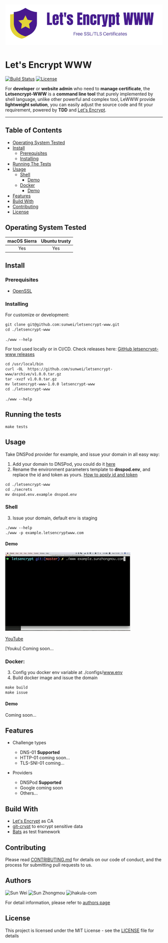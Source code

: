 # ![logo](./assets/github.logo.png)

# Let's Encrypt WWW 

[![Build Status](https://travis-ci.org/sunwei/letsencrypt-www.svg?branch=master)](https://travis-ci.org/sunwei/letsencrypt-www)
[![License](https://img.shields.io/badge/license-MIT-blue.svg)](LICENSE)


For **developer** or **website admin** who need to **manage certificate**, the **Letsencrypt-WWW** is a **command line tool** 
that purely implemented by shell language, unlike other powerful and complex tool, LeWWW provide **lightweight solution**, 
you can easily adjust the source code and fit your requirement, powered by **TDD** and [Let's Encrypt](https://letsencrypt.org/).

---


## Table of Contents
- [Operating System Tested](#-operating-system-tested)
- [Install](#-install)
  - [Prerequisites](#prerequisites)
  - [Installing](#prerequisites)
- [Running The Tests](#-running-the-tests)
- [Usage](#-usage)
  - [Shell](#shell)
    - [Demo](#demo)
  - [Docker](#docker)
    - [Demo](#demo)
- [Features](#-features)
- [Build With](#-build-with)
- [Contributing](#-contributing)
- [License](#-license)


## Operating System Tested

| macOS Sierra | Ubuntu trusty |  
| :---------: | :---------: | 
| Yes | Yes |

## Install

### Prerequisites

* [OpenSSL](https://www.openssl.org/source/)

### Installing

For customize or development:

```console
git clone git@github.com:sunwei/letsencrypt-www.git
cd ./letsencrypt-www

./www --help
```

For tool used locally or in CI/CD. Check releases here: [GitHub letsencrypt-www releases](https://github.com/sunwei/letsencrypt-www/releases)

```console
cd /usr/local/bin
curl -OL  https://github.com/sunwei/letsencrypt-www/archive/v1.0.0.tar.gz
tar -xvzf v1.0.0.tar.gz
mv letsencrypt-www-1.0.0 letsencrypt-www
cd ./letsencrypt-www

./www --help
```

## Running the tests
```console
make tests
```

## Usage

Take DNSPod provider for example, and issue your domain in all easy way:

1. Add your domain to DNSPod, you could do it [here](https://www.dnspod.cn/console/dns)
2. Rename the environment parameters template to **dnspod.env**, and replace the id and token as yours. [How to apply id and token](https://www.dnspod.cn/console/user/security)
```console
cd ./letsencrypt-www
cd ./secrets
mv dnspod.env.example dnspod.env
```
### Shell
3. Issue your domain, default env is staging
```console
./www --help
./www -p example.letsencryptwww.com
```
#### Demo

![Gif Let's Encrypt WWW 1.0.0](./assets/1.0.0.gif)

[YouTube](https://youtu.be/CoFhusw9sqA)

[Youku] Coming soon...

### Docker:
3. Config you docker env variable at ./configs/www.env
4. Build docker image and issue the domain
```console
make build
make issue
```
#### Demo

Coming soon...

## Features
    
* Challenge types
  * DNS-01 **Supported**
  * HTTP-01 coming soon...
  * TLS-SNI-01 coming...

* Providers
  * DNSPod **Supported**
  * Google coming soon
  * Others...

## Build With
* [Let's Encrypt](https://letsencrypt.org/docs/) as CA
* [git-crypt](https://github.com/AGWA/git-crypt) to encrypt sensitive data
* [Bats](https://github.com/sstephenson/bats) as test framework

## Contributing
Please read [CONTRIBUTING.md](./CONTRIBUTING.md) for details on our code of conduct, and the process for submitting pull requests to us.

## Authors
![Sun Wei](https://avatars0.githubusercontent.com/u/47708665?s=60&v=4) 
![Sun Zhongmou](https://avatars3.githubusercontent.com/u/25128500?s=60&v=4)
![ihakula-com](https://avatars1.githubusercontent.com/u/4401110?s=60&v=4)

For detail information, please refer to [authors page](https://github.com/sunwei/letsencrypt-www/graphs/contributors)

## License
This project is licensed under the MIT License - see the [LICENSE](./LICENSE) file for details
